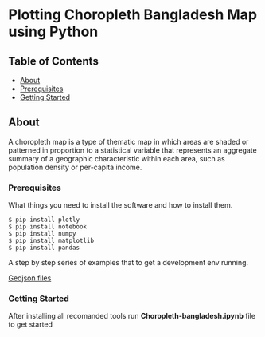 # Plotting Choropleth Bangladesh Map using Python

## Table of Contents

- [About](#about)
- [Prerequisites](#prerequisites)
- [Getting Started](#getting_started)

## About <a name = "about"></a>

A choropleth map is a type of thematic map in which areas are shaded or patterned in proportion to a statistical variable that represents an aggregate summary of a geographic characteristic within each area, such as population density or per-capita income.


### Prerequisites <a name = "prerequisites"></a>

What things you need to install the software and how to install them.

```
$ pip install plotly
$ pip install notebook
$ pip install numpy
$ pip install matplotlib
$ pip install pandas
```

A step by step series of examples that to get a development env running.

[Geojson files](https://github.com/yasserius/bangladesh_geojson_shapefile)


### Getting Started <a name = "getting_started"></a>

After installing all recomanded tools run <b>Choropleth-bangladesh.ipynb</b> file to get started
